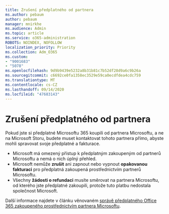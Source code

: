 ```yaml
---
title: Zrušení předplatného od partnera
ms.author: pebaum
author: pebaum
manager: mnirkhe
ms.audience: Admin
ms.topic: article
ms.service: o365-administration
ROBOTS: NOINDEX, NOFOLLOW
localization_priority: Priority
ms.collection: Adm_O365
ms.custom:
- "9001683"
- "5078"
ms.openlocfilehash: 9d9b9439e5232a8b31b81c7b52df28d9a6c9b26a
ms.sourcegitcommit: c6692ce0fa1358ec3529e59ca0ecdfdea4cdc759
ms.translationtype: MT
ms.contentlocale: cs-CZ
ms.lasthandoff: 09/14/2020
ms.locfileid: "47683143"
---
```

# <a name="cancel-subscription-from-partner"></a>Zrušení předplatného od partnera

Pokud jste si předplatné Microsoftu 365 koupili od partnera Microsoftu, a ne na Microsoft Storu, budete muset kontaktovat tohoto partnera přímo, abyste mohli spravovat svoje předplatné a fakturace.

- Microsoft má omezený přístup k předplatným zakoupeným od partnerů Microsoftu a nemá o nich úplný přehled. 
- Microsoft nemůže **zrušit** ani zapnout nebo vypnout **opakovanou fakturaci** pro předplatná zakoupená prostřednictvím partnerů Microsoftu. 
- Všechny **žádosti o refundaci** musíte směrovat na partnera Microsoftu, od kterého jste předplatné zakoupili, protože tuto platbu nedostala společnost Microsoft. 

Další informace najdete v článku věnovaném [správě předplatného Office 365 zakoupeného prostřednictvím partnera Microsoftu](https://support.microsoft.com/help/4230739/microsoft-account-manage-office-365-subscription-from-third-party). 
